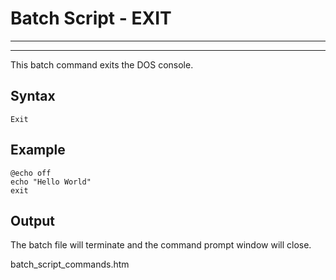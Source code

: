 # Batch Script - EXIT

---



---

This batch command exits the DOS console.

## Syntax

```
Exit
```

## Example

```
@echo off 
echo "Hello World" 
exit
```

## Output

The batch file will terminate and the command prompt window will close.

batch\_script\_commands.htm

